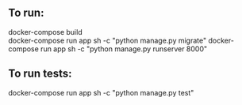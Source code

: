 ## To run:

docker-compose build </br>
docker-compose run app sh -c "python manage.py migrate"
docker-compose run app sh -c "python manage.py runserver 8000" </br>

## To run tests:

docker-compose run app sh -c "python manage.py test" </br>
